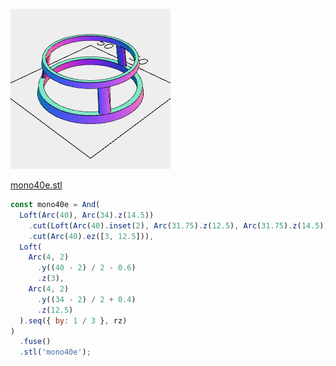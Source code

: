 ![Image](monocle.md.mono40e_mono40e.png)

[mono40e.stl](monocle.mono40e.stl)

```JavaScript
const mono40e = And(
  Loft(Arc(40), Arc(34).z(14.5))
    .cut(Loft(Arc(40).inset(2), Arc(31.75).z(12.5), Arc(31.75).z(14.5)))
    .cut(Arc(40).ez([3, 12.5])),
  Loft(
    Arc(4, 2)
      .y((40 - 2) / 2 - 0.6)
      .z(3),
    Arc(4, 2)
      .y((34 - 2) / 2 + 0.4)
      .z(12.5)
  ).seq({ by: 1 / 3 }, rz)
)
  .fuse()
  .stl('mono40e');
```
